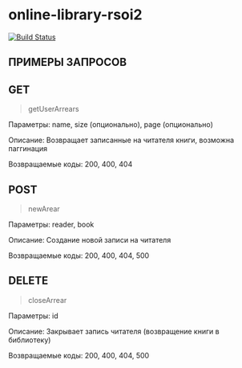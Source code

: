 # online-library-rsoi2
[![Build Status](https://travis-ci.org/reijo1337/online-library-rsoi2.svg?branch=develop)](https://travis-ci.org/reijo1337/online-library-rsoi2)

## ПРИМЕРЫ ЗАПРОСОВ

## GET
> getUserArrears

Параметры: name, size (опционально), page (опционально)

Описание: Возвращает записанные на читателя книги, возможна паггинация

Возвращаемые коды: 200, 400, 404

## POST
> newArear

Параметры: reader, book

Описание: Создание новой записи на читателя

Возвращаемые коды: 200, 400, 404, 500

## DELETE
> closeArrear

Параметры: id

Описание: Закрывает запись читателя (возвращение книги в библиотеку)

Возвращаемые коды: 200, 400, 404, 500
